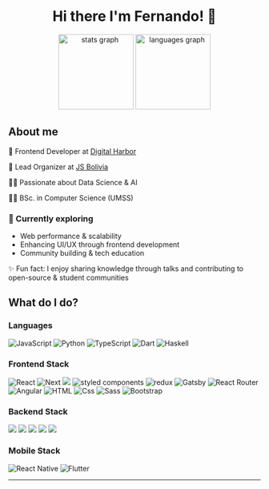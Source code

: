 <div align="center">
  <h1 align="center"> Hi there I'm Fernando! 👋 </h1>
  <!-- ![Image](https://i.imgur.com/CFWxKKb.png) -->

  <img src="https://github-readme-stats.vercel.app/api?username=devferx&hide_title=false&hide_rank=false&show_icons=true&include_all_commits=true&count_private=true&disable_animations=false&theme=github_dark&locale=en&hide_border=false" height="150" alt="stats graph"  />
  <img src="https://github-readme-stats.vercel.app/api/top-langs?username=devferx&locale=en&hide_title=false&layout=compact&card_width=321&langs_count=5&theme=github_dark&hide_border=false" height="150" alt="languages graph"  />
  
  <!-- <img src='https://github-readme-streak-stats.herokuapp.com/?user=devferx&theme=black-ice&hide_border=true&stroke=0000&background=0d1117'/> -->

  <!-- <img height="180em" src="https://github-readme-stats.vercel.app/api?username=devferx&count_private=true&show_icons=true&theme=radical" alt="github stats" /> -->
  <!-- <img[](url) height="180em" src="https://github-readme-stats.vercel.app/api/top-langs/?username=devferx&layout=compact&langs_count=7&theme=radical"/> -->
  <!-- ![github stats](https://github-readme-stats.vercel.app/api?username=devferx&count_private=true&show_icons=true&theme=buefy) -->
</div>

## About me

🚀 Frontend Developer at [Digital Harbor](https://www.digitalharbor.com)  

💛 Lead Organizer at [JS Bolivia](https://www.instagram.com/javascript.bolivia/)

👨‍🔬 Passionate about Data Science & AI

👨‍🎓 BSc. in Computer Science (UMSS)

### 🌱 Currently exploring
- Web performance & scalability
- Enhancing UI/UX through frontend development
- Community building & tech education  

✨ Fun fact: I enjoy sharing knowledge through talks and contributing to open-source & student communities


## What do I do?
### Languages
<p>
  <img alt="JavaScript" src="https://img.shields.io/badge/javascript-%23323330.svg?style=for-the-badge&logo=javascript&logoColor=%23F7DF1E" />
  <img alt="Python" src="https://img.shields.io/badge/Python-3776AB?logo=python&logoColor=FFF&style=for-the-badge" /> 
  <img alt="TypeScript" src="https://img.shields.io/badge/TypeScript-3178C6?logo=typescript&logoColor=white&style=for-the-badge" />
  <!-- <img alt="JavaScript" src="https://img.shields.io/badge/Javascript-F7DF1E?logo=javascript&logoColor=black&style=for-the-badge" /> -->
  <!-- <img alt="Python" src="https://img.shields.io/badge/Python-3776AB?logo=python&logoColor=white&style=for-the-badge" /> -->
  <img alt="Dart" src="https://img.shields.io/badge/Dart-0175C2?logo=dart&logoColor=white&style=for-the-badge" />
  <img alt="Haskell" src="https://img.shields.io/badge/Haskell-5e5086?style=for-the-badge&logo=haskell&logoColor=white" />
</p>

### Frontend Stack

<p>
  <img alt="React" src="https://img.shields.io/badge/React-20232A?style=for-the-badge&logo=react&logoColor=61DAFB">
  <!-- <img alt="React" src="https://img.shields.io/badge/React-61DAFB?logo=react&logoColor=white&style=for-the-badge" /> -->
  <img alt="Next" src="https://img.shields.io/badge/Next.js-000000?logo=next.js&logoColor=white&style=for-the-badge" />
  <!-- <img alt="React" src="https://img.shields.io/badge/ReactNative-20232a?style=for-the-badge&logo=react&logoColor=5bc8e7"> -->
  <!-- <img alt="Webpack" src="https://img.shields.io/badge/Webpack-8DD6F9?logo=webpack&logoColor=white&style=for-the-badge" /> -->
  <img src="https://img.shields.io/badge/tailwindcss-white?style=for-the-badge&logo=tailwindcss&logoColor=cyan" >
  <img alt="styled components" src="https://img.shields.io/badge/styled%20components-DB7093?logo=styled-components&logoColor=white&style=for-the-badge" />
  <img alt="redux" src="https://img.shields.io/badge/redux-764ABC?logo=redux&logoColor=white&style=for-the-badge" />
  <img alt="Gatsby" src="https://img.shields.io/badge/Gatsby-663399?logo=gatsby&logoColor=white&style=for-the-badge" />
  <img alt="React Router" src="https://img.shields.io/badge/React%20Router-CA4245?logo=React%20Router&logoColor=white&style=for-the-badge" />
  <img alt="Angular" src="https://img.shields.io/badge/Angular-DD0031?logo=angular&logoColor=white&style=for-the-badge" />
  <img alt="HTML" src="https://img.shields.io/badge/HTML-E34F26?logo=html5&logoColor=white&style=for-the-badge" />
  <img alt="Css" src="https://img.shields.io/badge/CSS-1572B6?logo=css3&logoColor=white&style=for-the-badge" />
  <img alt="Sass" src="https://img.shields.io/badge/Sass-CC6699?logo=sass&logoColor=white&style=for-the-badge" />
  <img alt="Bootstrap" src="https://img.shields.io/badge/bootstrap-563D7C?logo=bootstrap&logoColor=white&style=for-the-badge" />
</p>

### Backend Stack
<p>
  <img src="https://img.shields.io/badge/MongoDB-white?style=for-the-badge&logo=mongodb&logoColor=4EA94B">
  <img src="https://img.shields.io/badge/Express.js-000000?style=for-the-badge&logo=express&logoColor=white">
  <img src="https://img.shields.io/badge/Node.js-339933?style=for-the-badge&logo=nodedotjs&logoColor=white">
  <img src="https://img.shields.io/badge/mongoose-white?style=for-the-badge&logo=mongoose&logoColor=red">
  <img src="https://img.shields.io/badge/GraphQL-da0093?style=for-the-badge&logo=GraphQL&logoColor=white">
</p>

### Mobile Stack
<p>
  <img alt="React Native" src="https://img.shields.io/badge/React%20Native-20232a?style=for-the-badge&logo=react&logoColor=5bc8e7">
  <img alt="Flutter" src="https://img.shields.io/badge/Flutter-02569B?logo=flutter&logoColor=white&style=for-the-badge" />
</p>

<!--
### Send me a message!
<p>
<a href="https://twitter.com/devferx">
  <img
    alt="Twitter"
    src="https://img.shields.io/badge/Twitter-1DA1F2?logo=twitter&logoColor=white&style=for-the-badge"
  />
</a>
<a href="https://www.instagram.com/ferkki2/">
  <img
    alt="Instagram"
    src="https://img.shields.io/badge/Instagram-E4405F?logo=instagram&logoColor=white&style=for-the-badge"
  />
</a>
<a href="https://www.linkedin.com/in/devferx/">
  <img
    alt="Linkedin"
    src="https://img.shields.io/badge/linkedin-0077B5?logo=linkedin&logoColor=white&style=for-the-badge"
  />
</a>
<a href="https://www.youtube.com/channel/UCJhAc0msUlDXLrbGpMBriqA">
  <img
    alt="Youtube"
    src="https://img.shields.io/badge/youtube-FF0000?logo=youtube&logoColor=white&style=for-the-badge"
  />
</a>
</p>
-->

---

<!-- ### Github Stats -->

<!--
# 📚 My blog posts
- [React Forms: Componentes Controlados vs No Controlados](https://blog.scesi.umss.edu.bo/react-componentes-controlados-vs-no-controlados/)
- [Flutter para JavaScript Devs](https://devferx-blog.netlify.app/flutter-para-JavaScript-Devs)
- [CSS + React = Styled Components](https://devferx-blog.netlify.app/css+react-styled-components)
- [Como Desplegar tu SPA de react a github pages](https://devferx-blog.netlify.app/como-desplegar-tu-spa-de-react-a-github-pages)
<!-- - [De Web a Flutter](https://devferx-blog.netlify.app/de-web-a-flutter) -->
<!--
### Watch my contribution graph get eaten by the snake 🐍
<div align="center">
  <img src="https://github.com/devferx/devferx/blob/output/github-contribution-grid-snake.svg" alt="snake gif" />
</div>
-->
